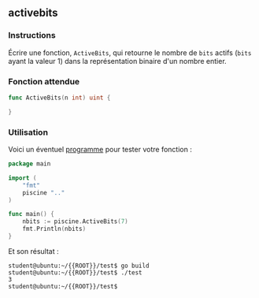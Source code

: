 ## activebits

### Instructions

Écrire une fonction, `ActiveBits`, qui retourne le nombre de `bits` actifs (`bits` ayant la valeur 1) dans la représentation binaire d'un nombre entier.

### Fonction attendue

```go
func ActiveBits(n int) uint {

}
```

### Utilisation

Voici un éventuel [programme](TODO-LINK) pour tester votre fonction :

```go
package main

import (
	"fmt"
	piscine ".."
)

func main() {
	nbits := piscine.ActiveBits(7)
	fmt.Println(nbits)
}
```

Et son résultat :

```console
student@ubuntu:~/{{ROOT}}/test$ go build
student@ubuntu:~/{{ROOT}}/test$ ./test
3
student@ubuntu:~/{{ROOT}}/test$
```

